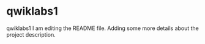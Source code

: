 # qwiklabs1
qwiklabs1
I am editing the README file. Adding some more details about the project description.


